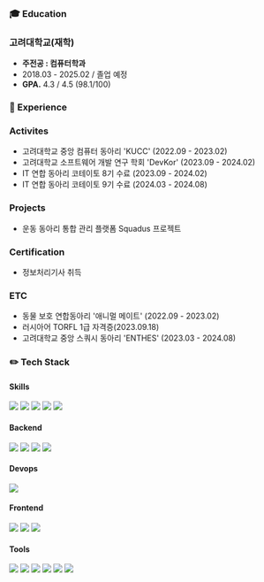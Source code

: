 ### 🎓 Education

### 고려대학교(재학)

 - **주전공 : 컴퓨터학과**
 - 2018.03 - 2025.02 / 졸업 예정
 - **GPA.**  4.3 / 4.5 (98.1/100) 

### 🏢 Experience

### Activites 
- 고려대학교 중앙 컴퓨터 동아리 'KUCC' (2022.09 - 2023.02)
- 고려대학교 소프트웨어 개발 연구 학회 'DevKor' (2023.09 - 2024.02)
- IT 연합 동아리 코테이토 8기 수료 (2023.09 - 2024.02)
- IT 연합 동아리 코테이토 9기 수료 (2024.03 - 2024.08)

### Projects 
- 운동 동아리 통합 관리 플랫폼 Squadus 프로젝트

### Certification
- 정보처리기사 취득

### ETC
- 동물 보호 연합동아리 '애니멀 메이트' (2022.09 - 2023.02)
- 러시아어 TORFL 1급 자격증(2023.09.18)
- 고려대학교 중앙 스쿼시 동아리 'ENTHES' (2023.03 - 2024.08) 

### ✏️ Tech Stack
#### Skills
<img src="https://img.shields.io/badge/Java-007396?style=flat-square&logo=Java&logoColor=white"/> <img src="https://img.shields.io/badge/Python-3766AB?style=flat-square&logo=Python&logoColor=white"/> <img src="https://img.shields.io/badge/JavaScript-F7DF1E?style=flat-square&logo=JavaScript&logoColor=white"/> <img src="https://img.shields.io/badge/C-A8B9CC?style=flat-square&logo=C&logoColor=white"/> <img src="https://img.shields.io/badge/C++-00599C?style=flat-square&logo=C%2B%2B&logoColor=white"/>

#### Backend
<img src="https://img.shields.io/badge/Spring Boot-6DB33F?style=flat-square&logo=Spring Boot&logoColor=white"/> <img src="https://img.shields.io/badge/Django-092E20?style=flat-square&logo=Django&logoColor=white"/> <img src="https://img.shields.io/badge/MySQL-4479A1?style=flat-square&logo=MySQL&logoColor=white"/> <img src="https://img.shields.io/badge/PostgreSQL-4169E1?style=flat-square&logo=PostgreSQL&logoColor=white"/> 

#### Devops
<img src="https://img.shields.io/badge/Amazon AWS-232F3E?style=flat-square&logo=amazonaws&logoColor=white"/>

#### Frontend
<img src="https://img.shields.io/badge/HTML5-E34F26?style=flat-square&logo=HTML5&logoColor=white"/> <img src="https://img.shields.io/badge/CSS3-1572B6?style=flat-square&logo=CSS3&logoColor=white"/> <img src="https://img.shields.io/badge/React-61DAFB?style=flat-square&logo=React&logoColor=black"/>

#### Tools
<img src="https://img.shields.io/badge/Visual Studio Code-007ACC?style=flat-square&logo=Visual Studio Code&logoColor=white"/> <img src="https://img.shields.io/badge/GitHub-181717?style=flat-square&logo=GitHub&logoColor=white"/> <img src="https://img.shields.io/badge/Eclipse IDE-2C2255?style=flat-square&logo=Eclipse IDE&logoColor=white"/> <img src="https://img.shields.io/badge/IntelliJ IDEA-000000?style=flat-square&logo=IntelliJ IDEA&logoColor=white"/> <img src="https://img.shields.io/badge/Ubuntu-E95420?style=flat-square&logo=Ubuntu&logoColor=white"/> <img src="https://img.shields.io/badge/PyCharm-000000?style=flat-square&logo=PyCharm&logoColor=white"/>



